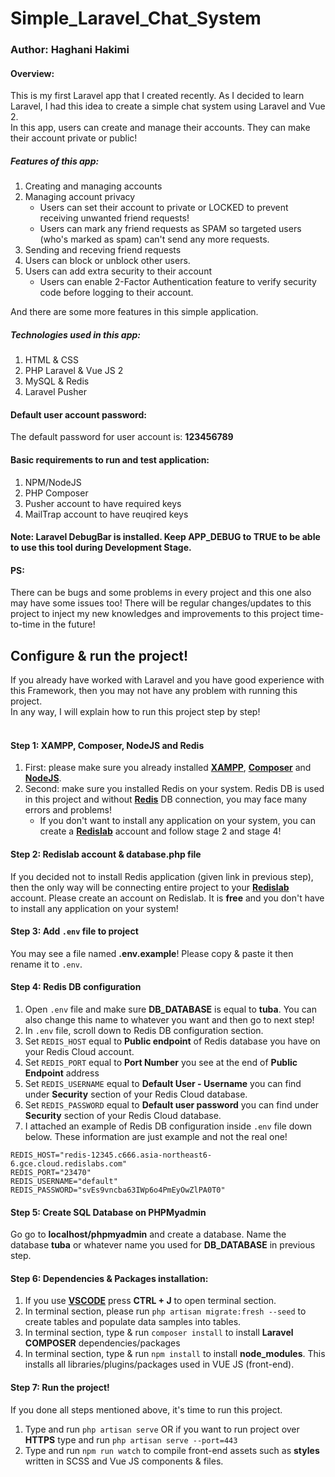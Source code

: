 # Simple_Laravel_Chat_System
### Author: Haghani Hakimi

#### Overview:

This is my first Laravel app that I created recently. As I decided to learn Laravel, I had this idea to create a simple chat system using Laravel and Vue 2.<br/>
In this app, users can create and manage their accounts. They can make their account private or public!
##### Features of this app:
1. Creating and managing accounts
2. Managing account privacy<br/>
   - Users can set their account to private or LOCKED to prevent receiving unwanted friend requests!<br/>
   - Users can mark any friend requests as SPAM so targeted users (who's marked as spam) can't send any more requests.
3. Sending and receving friend requests
3. Users can block or unblock other users.
4. Users can add extra security to their account<br/>
    - Users can enable 2-Factor Authentication feature to verify security code before logging to their account.

And there are some more features in this simple application.<br/>

##### Technologies used in this app:
1. HTML & CSS
2. PHP Laravel & Vue JS 2
3. MySQL & Redis
4. Laravel Pusher

#### Default user account password:
The default password for user account is: **123456789**

#### Basic requirements to run and test application:
1. NPM/NodeJS
2. PHP Composer
3. Pusher account to have required keys
4. MailTrap account to have reuqired keys

#### Note: Laravel DebugBar is installed. Keep APP_DEBUG to TRUE to be able to use this tool during Development Stage.

#### PS:
There can be bugs and some problems in every project and this one also may have some issues too!
There will be regular changes/updates to this project to inject my new knowledges and improvements to this project time-to-time in the future!

## Configure & run the project!
If you already have worked with Laravel and you have good experience with this Framework, then you may not have any problem with running this project.<br/>
In any way, I will explain how to run this project step by step!<br/><br/>

#### Step 1: XAMPP, Composer, NodeJS and Redis
1. First: please make sure you already installed **[XAMPP](https://www.apachefriends.org/download.html)**, **[Composer](https://getcomposer.org/download/)** and **[NodeJS](https://nodejs.org/en/)**.<br/>
2. Second: make sure you installed Redis on your system. Redis DB is used in this project and without **[Redis](https://github.com/microsoftarchive/redis/releases/tag/win-3.0.504)** DB connection, you may face many errors and problems!
    * If you don't want to install any application on your system, you can create a **[Redislab](https://app.redislabs.com/#/login)** account and follow stage 2 and stage 4!<br/>

#### Step 2: Redislab account & database.php file
If you decided not to install Redis application (given link in previous step), then the only way will be connecting entire project to your **[Redislab](https://app.redislabs.com/#/login)** account. Please create an account on Redislab. It is **free** and you don't have to install any application on your system! <br/>

#### Step 3: Add ``` .env ``` file to project
You may see a file named **.env.example**! Please copy & paste it then rename it to ```.env```. <br/>

#### Step 4: Redis DB configuration
1. Open ```.env``` file and make sure **DB_DATABASE** is equal to **tuba**. You can also change this name to whatever you want and then go to next step!<br/>
2. In ``` .env ``` file, scroll down to Redis DB configuration section.
3. Set ``` REDIS_HOST ``` equal to **Public endpoint** of Redis database you have on your Redis Cloud account.
4. Set ``` REDIS_PORT ``` equal to **Port Number** you see at the end of **Public Endpoint** address
5. Set ``` REDIS_USERNAME ``` equal to **Default User - Username** you can find under **Security** section of your Redis Cloud database.
6. Set ``` REDIS_PASSWORD ``` equal to **Default user password** you can find under **Security** section of your Redis Cloud database.
7. I attached an example of Redis DB configuration inside ``` .env ``` file down below. These information are just example and not the real one!
```
REDIS_HOST="redis-12345.c666.asia-northeast6-6.gce.cloud.redislabs.com"
REDIS_PORT="23470"
REDIS_USERNAME="default"
REDIS_PASSWORD="svEs9vncba63IWp6o4PmEyOwZlPA0T0"
```

#### Step 5: Create SQL Database on PHPMyadmin
Go go to **localhost/phpmyadmin** and create a database. Name the database **tuba** or whatever name you used for **DB_DATABASE** in previous step. <br/>

#### Step 6: Dependencies & Packages installation:
1. If you use **[VSCODE](https://code.visualstudio.com/download)** press **CTRL + J** to open terminal section.
2. In terminal section, please run ``` php artisan migrate:fresh --seed ``` to create tables and populate data samples into tables.
3. In terminal section, type & run ``` composer install ``` to install **Laravel COMPOSER** dependencies/packages
4. In terminal section, type & run ``` npm install ``` to install **node_modules**. This installs all libraries/plugins/packages used in VUE JS (front-end).<br/>
#### Step 7: Run the project!
If you done all steps mentioned above, it's time to run this project.<br/>
1. Type and run ``` php artisan serve ``` OR if you want to run project over **HTTPS** type and run ```php artisan serve --port=443  ```
2. Type and run ``` npm run watch ``` to compile front-end assets such as **styles** written in SCSS and Vue JS components & files.